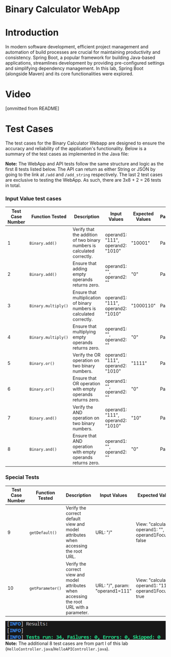 # Binary Calculator WebApp
# Introduction

In modern software development, efficient project management and automation of build processes are crucial for maintaining productivity and consistency. Spring Boot, a popular framework for building Java-based applications, streamlines development by providing pre-configured settings and simplifying dependency management. In this lab, Spring Boot (alongside Maven) and its core functionalities were explored.

# Video
[ommitted from README]

# Test Cases

The test cases for the Binary Calculator Webapp are designed to ensure the accuracy and reliability of the application's functionality. Below is a summary of the test cases as implemented in the Java file:

**Note:** The WebApp and API tests follow the same structure and logic as the first 8 tests listed below.  The API can return as either String or JSON by going to the link at `/add` and `/add_string` respectively.  The last 2 test cases are exclusive to testing the WebApp.  As such, there are 3x8 + 2 = 26 tests in total.

### Input Value test cases
| **Test Case Number** | **Function Tested**      | **Description**                                                                                     | **Input Values**                  | **Expected Values** | **Pass/Fail** |
|---------------------|--------------------------|-----------------------------------------------------------------------------------------------------|-----------------------------------|---------------------|--------------|
| 1                   | `Binary.add()`            | Verify that the addition of two binary numbers is calculated correctly.                             | operand1: "111", operand2: "1010" | "10001"             | Pass         |
| 2                   | `Binary.add()`            | Ensure that adding empty operands returns zero.                                                     | operand1: "", operand2: ""        | "0"                 | Pass         |
| 3                   | `Binary.multiply()`       | Ensure that multiplication of binary numbers is calculated correctly.                               | operand1: "111", operand2: "1010" | "1000110"           | Pass         |
| 4                   | `Binary.multiply()`       | Ensure that multiplying empty operands returns zero.                                                | operand1: "", operand2: ""        | "0"                 | Pass         |
| 5                   | `Binary.or()`             | Verify the OR operation on two binary numbers.                                                      | operand1: "111", operand2: "1010" | "1111"              | Pass         |
| 6                   | `Binary.or()`             | Ensure that OR operation with empty operands returns zero.                                          | operand1: "", operand2: ""        | "0"                 | Pass         |
| 7                   | `Binary.and()`            | Verify the AND operation on two binary numbers.                                                     | operand1: "111", operand2: "1010" | "10"                | Pass         |
| 8                   | `Binary.and()`            | Ensure that AND operation with empty operands returns zero.                                         | operand1: "", operand2: ""        | "0"                 | Pass         |

### Special Tests
| **Test Case Number** | **Function Tested**      | **Description**                                                                                     | **Input Values**                  | **Expected Values** | **Pass/Fail** |
|---------------------|--------------------------|-----------------------------------------------------------------------------------------------------|-----------------------------------|---------------------|--------------|
| 9                   | `getDefault()`            | Verify the correct default view and model attributes when accessing the root URL.                           | URL: "/"                          | View: "calculator", operand1: "", operand1Focused: false | Pass         |
| 10                  | `getParameter()`          | Verify the correct view and model attributes when accessing the root URL with a parameter.                  | URL: "/", param: "operand1=111"   | View: "calculator", operand1: "111", operand1Focused: true | Pass         |

![Pass Cases](PassCases.png)
**Note:** The additional 8 test cases are from part I of this lab (`HelloController.java`/`HelloAPIController.java`).  